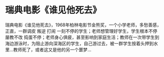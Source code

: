# 瑞典电影《谁见他死去》

瑞典电影《谁见他死去》，1968年柏林电影节金熊奖，一个小学老师，多愁善感，正直，一群调皮 叛逆 打闹 一刻不停的学生；老师想管理好学生，学生根本不停 屡教不改 捣蛋不停；老师身心俱疲，甚至影响到家庭生活；教师在一次带学生到海边游泳时，为阻止游向深海区的学生，自己游过去，被一群学生按着头押到水里…教师死了，或者这又是他的另一个噩梦…